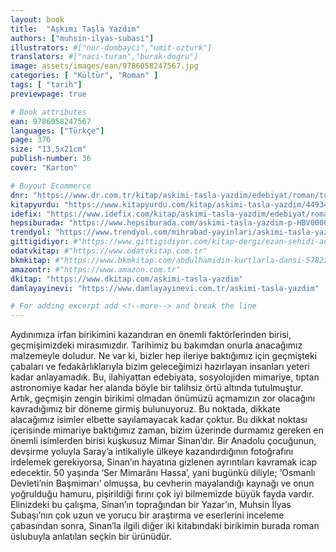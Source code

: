 ```yaml
---
layout: book
title:  "Aşkımı Taşla Yazdım"
authors: ["muhsin-ilyas-subasi"]
illustrators: #["nur-dombayci","umit-ozturk"]
translators: #["naci-turan","burak-dogru"]
image: assets/images/ean/9786058247567.jpg
categories: [ "Kültür", "Roman" ]
tags: [ "tarih"]
previewpage: true

# Book attributes
ean: 9786058247567
languages: ["Türkçe"]
page: 376
size: "13,5x21cm"
publish-number: 36
cover: "Karton"

# Buyout Ecommerce
dnr: "https://www.dr.com.tr/kitap/askimi-tasla-yazdim/edebiyat/roman/turkiye-roman/urunno=0001742110001"
kitapyurdu: "https://www.kitapyurdu.com/kitap/askimi-tasla-yazdim/449344.html&filter_name=A%C5%9Fk%C4%B1m%C4%B1+Ta%C5%9Fla+Yazd%C4%B1m"
idefix: "https://www.idefix.com/kitap/askimi-tasla-yazdim/edebiyat/roman/turkiye-roman/urunno=0001742110001"
hepsiburada: "https://www.hepsiburada.com/askimi-tasla-yazdim-p-HBV00000GTCIY"
trendyol: "https://www.trendyol.com/mihrabad-yayinlari/askimi-tasla-yazdim-p-33282531"
gittigidiyor: #"https://www.gittigidiyor.com/kitap-dergi/ezan-sehidi-adnan-menderes_pdp_732728793"
odatvkitap: #"https://www.odatvkitap.com.tr"
bkmkitap: #"https://www.bkmkitap.com/abdulhamidin-kurtlarla-dansi-578226"
amazontr: #"https://www.amazon.com.tr"
dkitap: "https://www.dkitap.com/askimi-tasla-yazdim"
damlayayinevi: "https://www.damlayayinevi.com.tr/askimi-tasla-yazdim"

# For adding excerpt add <!--more--> and break the line
---
```

Aydınımıza irfan birikimini kazandıran en önemli faktörlerinden birisi, geçmişimizdeki mirasımızdır. Tarihimiz bu bakımdan onurla anacağımız malzemeyle doludur. Ne var ki, bizler hep ileriye baktığımız için geçmişteki çabaları ve fedakârlıklarıyla bizim geleceğimizi hazırlayan insanları yeteri kadar anlayamadık. Bu, ilahiyattan edebiyata, sosyolojiden mimariye, tıptan astronomiye kadar her alanda böyle bir talihsiz örtü altında tutulmuştur. Artık, geçmişin zengin birikimi olmadan önümüzü açmamızın zor olacağını kavradığımız bir döneme girmiş bulunuyoruz. Bu noktada, dikkate alacağımız isimler elbette sayılamayacak kadar çoktur. Bu dikkat noktası içerisinde mimariye baktığımız zaman, bizim üzerinde durmamız gereken en önemli isimlerden birisi kuşkusuz Mimar Sinan’dır.
Bir Anadolu çocuğunun, devşirme yoluyla Saray’a intikaliyle ülkeye kazandırdığının fotoğrafını irdelemek gerekiyorsa, Sinan’ın hayatına gizlenen ayrıntıları kavramak icap edecektir. 50 yaşında ‘Ser Mimarânı Hassa’, yani bugünkü diliyle; ‘Osmanlı Devleti’nin Başmimarı’ olmuşsa, bu cevherin mayalandığı kaynağı ve onun yoğrulduğu hamuru, pişirildiği fırını çok iyi bilmemizde büyük fayda vardır.
Elinizdeki bu çalışma, Sinan’ın toprağından bir Yazar’ın, Muhsin İlyas Subaşı’nın çok uzun ve yorucu bir araştırma ve eserlerini inceleme çabasından sonra, Sinan’la ilgili diğer iki kitabındaki birikimin burada roman üslubuyla anlatılan seçkin bir ürünüdür.
<!--more--> 